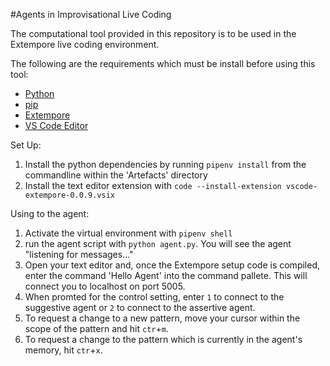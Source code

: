 #Agents in Improvisational Live Coding

The computational tool provided in this repository is to be used in the Extempore live coding environment.

The following are the requirements which must be install before using this tool: 
- [Python](https://www.python.org/downloads/) 
- [pip](https://www.makeuseof.com/tag/install-pip-for-python/)
- [Extempore](https://extemporelang.github.io/docs/overview/install/)
- [VS Code Editor](https://code.visualstudio.com/download) 

Set Up:
1. Install the python dependencies by running `pipenv install` from the commandline within the 'Artefacts' directory
2. Install the text editor extension with `code --install-extension vscode-extempore-0.0.9.vsix`

Using to the agent: 
1. Activate the virtual environment with `pipenv shell`
2. run the agent script with `python agent.py`. You will see the agent "listening for messages..."
3. Open your text editor and, once the Extempore setup code is compiled, enter the command 'Hello Agent' into the command pallete. This will connect you to localhost on port 5005.
4. When promted for the control setting, enter `1` to connect to the suggestive agent or `2` to connect to the assertive agent.
5. To request a change to a new pattern, move your cursor within the scope of the pattern and hit `ctr`+`m`.
6. To request a change to the pattern which is currently in the agent's memory, hit `ctr`+`x`.